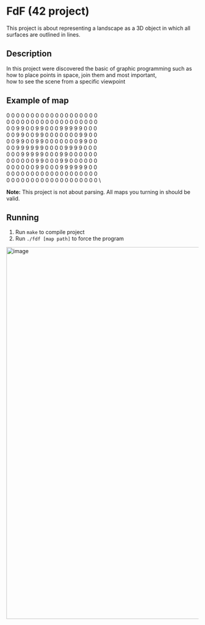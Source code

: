 # FdF (42 project)
This project is about representing a landscape as a 3D object in which all surfaces are outlined in lines.
## Description
In this project were discovered the basic of graphic programming such as\
how to place points in space, join them and most important,\
how to see the scene from a specific viewpoint
## Example of map
0  0  0  0  0  0  0  0  0  0  0  0  0  0  0  0  0  0  0 \
0  0  0  0  0  0  0  0  0  0  0  0  0  0  0  0  0  0  0 \
0  0  9  9  0  0  9  9  0  0  0  9  9  9  9  9  0  0  0 \
0  0  9  9  0  0  9  9  0  0  0  0  0  0  0  9  9  0  0 \
0  0  9  9  0  0  9  9  0  0  0  0  0  0  0  9  9  0  0 \
0  0  9  9  9  9  9  9  0  0  0  0  9  9  9  9  0  0  0 \
0  0  0  9  9  9  9  9  0  0  0  9  9  0  0  0  0  0  0 \
0  0  0  0  0  0  9  9  0  0  0  9  9  0  0  0  0  0  0 \
0  0  0  0  0  0  9  9  0  0  0  9  9  9  9  9  9  0  0 \
0  0  0  0  0  0  0  0  0  0  0  0  0  0  0  0  0  0  0 \
0  0  0  0  0  0  0  0  0  0  0  0  0  0  0  0  0  0  0 \

**Note:** This project is not about parsing. All maps you turning in should be valid.
## Running
1. Run `make` to compile project
2. Run `./fdf [map path]` to force the program

<img width="976" alt="image" src="https://user-images.githubusercontent.com/53175260/162509769-1d426033-8364-410b-916f-8f36817ccea8.png">
